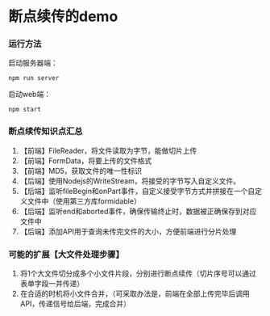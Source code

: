# 断点续传的demo

### 运行方法

启动服务器端：

`npm run server`


启动web端：

`npm start`


### 断点续传知识点汇总

1. 【前端】FileReader，将文件读取为字节，能做切片上传
2. 【前端】FormData，将要上传的文件格式
3. 【前端】MD5，获取文件的唯一性标识
4. 【后端】使用Nodejs的WriteStream，将接受的字节写入自定义文件。
5. 【后端】监听fileBegin和onPart事件，自定义接受字节方式并拼接在一个自定义文件中（使用第三方库formidable）
6. 【后端】监听end和aborted事件，确保传输终止时，数据被正确保存到对应文件中
7. 【后端】添加API用于查询未传完文件的大小，方便前端进行分片处理

### 可能的扩展【大文件处理步骤】

1. 将1个大文件切分成多个小文件片段，分别进行断点续传（切片序号可以通过表单字段一并传递）
2. 在合适的时机将小文件合并，（可采取办法是，前端在全部上传完毕后调用API，传递信号给后端，完成合并）
